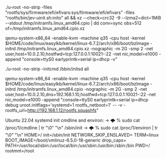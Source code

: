 ./u-root -no-strip -files "rootfs/sys/firmware/efi/efivars:sys/firmware/efi/efivars" -files "rootfs/bin/jev-uinit.sh:inito" all
&& xz --check=crc32 -9 --lzma2=dict=1MiB --stdout /tmp/initramfs.linux_amd64.cpio | dd conv=sync obs=512 of=/tmp/initramfs.linux_amd64.cpio.xz

qemu-system-x86_64 -enable-kvm -machine q35 -cpu host -kernel $HOME/code/linux/easylkb/kernel/linux-6.7.2/arch/x86/boot/bzImage -initrd /tmp/initramfs.linux_amd64.cpio.xz -nographic -m 2G -smp 2 -net user,host=10.0.2.10,hostfwd=tcp:127.0.0.1:10021-:22 -net nic,model=e1000 -append "console=ttyS0 earlyprintk=serial ip=dhcp -v"

./u-root -no-strip -initcmd /bbin/initsd all

qemu-system-x86_64 -enable-kvm -machine q35 -cpu host -kernel $HOME/code/linux/easylkb/kernel/linux-6.7.2/arch/x86/boot/bzImage -initrd /tmp/initramfs.linux_amd64.cpio -nographic -m 2G -smp 2 -net user,host=10.0.2.10,dns=192.168.1.10,hostfwd=tcp:127.0.0.1:10021-:22 -net nic,model=e1000 -append "console=ttyS0 earlyprintk=serial ip=dhcp debug uroot.initflags='systemd=1 rootfs_netboot=1' -- -v -rootfs_url=http://192.168.1.12/rootfs.squashfs"


Ubuntu 22.04 systemd init cmdline and environ:
-> 🌩   % sudo cat /proc/1/cmdline | tr "\0" "\n"
/sbin/init
-> 🌩   % sudo cat /proc/1/environ | tr "\0" "\n"
HOME=/
init=/sbin/init
NETWORK_SKIP_ENSLAVED=
TERM=linux
BOOT_IMAGE=/boot/vmlinuz-6.5.0-18-generic
drop_caps=
PATH=/usr/local/sbin:/usr/local/bin:/usr/sbin:/usr/bin:/sbin:/bin
PWD=/
rootmnt=/root
